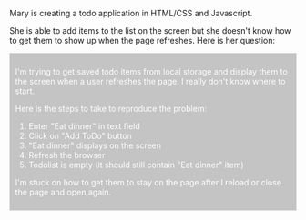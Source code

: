 <p>Mary is creating a todo application in HTML/CSS and Javascript.</p>

<p>She is able to add items to the list on the screen but she doesn't know how to get them to show up when the page refreshes.  Here is her question:</p>

<div style="background-color: #c4c4c4; color: white; padding: 10px;">
  <p>I'm trying to get saved todo items from local storage and display them to the screen when a user refreshes the page. I really don't know where to start.</p>
  <p>Here is the steps to take to reproduce the problem:</p>
  <ol>
    <li>Enter "Eat dinner" in text field</li>
    <li>Click on "Add ToDo" button</li>
    <li>"Eat dinner" displays on the screen</li>
    <li>Refresh the browser</li>
    <li>Todolist is empty (it should still contain "Eat dinner" item)</li>
  </ol>
  
  <p>I'm stuck on how to get them to stay on the page after I reload or close the page and open again.</p>
</div>